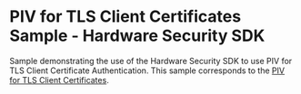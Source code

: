 # PIV for TLS Client Certificates Sample - Hardware Security SDK

Sample demonstrating the use of the Hardware Security SDK to use PIV for TLS Client Certificate Authentication.
This sample corresponds to the [PIV for TLS Client Certificates](https://hwsecurity.dev/guide/tls/).
